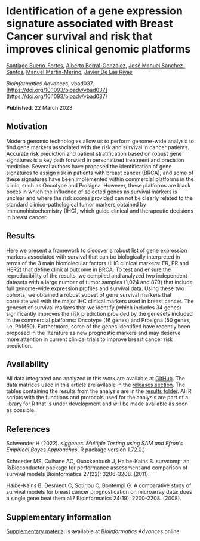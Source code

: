 # Identification of a gene expression signature associated with Breast Cancer survival and risk that improves clinical genomic platforms
[Santiago Bueno-Fortes](https://scholar.google.com/scholar?q=author:%22Bueno-Fortes%20Santiago%22), [Alberto Berral-Gonzalez](https://scholar.google.com/scholar?q=author:%22Berral-Gonz%C3%A1lez%20Alberto%22), [José Manuel Sánchez-Santos](https://scholar.google.com/scholar?q=author:%22S%C3%A1nchez-Santos%20Jos%C3%A9%20Manuel%22), [Manuel Martin-Merino](https://scholar.google.com/scholar?q=author:%22Merino%20Manuel%20Mart%C3%ADn%22), [Javier De Las Rivas](https://scholar.google.com/scholar?q=author:%22De%20Las%20Rivas%20Javier%22)

_Bioinformatics Advances_, vbad037, [https://doi.org/10.1093/bioadv/vbad037](https://doi.org/10.1093/bioadv/vbad037)

**Published**: 22 March 2023

## Motivation

Modern genomic technologies allow us to perform genome-wide analysis to find gene markers associated with the risk and survival in cancer patients. Accurate risk prediction and patient stratification based on robust gene signatures is a key path forward in personalized treatment and precision medicine. Several authors have proposed the identification of gene signatures to assign risk in patients with breast cancer (BRCA), and some of these signatures have been implemented within commercial platforms in the clinic, such as Oncotype and Prosigna. However, these platforms are black boxes in which the influence of selected genes as survival markers is unclear and where the risk scores provided can not be clearly related to the standard clinico-pathological tumor markers obtained by immunohistochemistry (IHC), which guide clinical and therapeutic decisions in breast cancer.

## Results

Here we present a framework to discover a robust list of gene expression markers associated with survival that can be biologically interpreted in terms of the 3 main biomolecular factors (IHC clinical markers: ER, PR and HER2) that define clinical outcome in BRCA. To test and ensure the reproducibility of the results, we compiled and analyzed two independent datasets with a large number of tumor samples (1,024 and 879) that include full genome-wide expression profiles and survival data. Using these two cohorts, we obtained a robust subset of gene survival markers that correlate well with the major IHC clinical markers used in breast cancer. The geneset of survival markers that we identify (which includes 34 genes) significantly improves the risk prediction provided by the genesets included in the commercial platforms: Oncotype (16 genes) and Prosigna (50 genes, i.e. PAM50). Furthermore, some of the genes identified have recently been proposed in the literature as new prognostic markers and may deserve more attention in current clinical trials to improve breast cancer risk prediction.

## Availability

All data integrated and analyzed in this work are available at [GitHub](https://github.com/jdelasrivas-lab/breastcancersurvsign). The data matrices used in this article are avilable in the [releases section](https://github.com/jdelasrivas-lab/breastcancersurvsign/releases).
The tables containing the results from the analysis are in the [results folder](https://github.com/jdelasrivas-lab/breastcancersurvsign/tree/main/results). All R scripts with the functions and protocols used for the analysis are part of a library for R that is under development and will be made available as soon as possible.

## References

Schwender H (2022). _siggenes: Multiple Testing using SAM and Efron's Empirical Bayes Approaches_. R package version 1.72.0.)

Schroeder MS, Culhane AC, Quackenbush J, Haibe-Kains B. survcomp: an R/Bioconductor package for performance assessment and comparison of survival models Bioinformatics 27(22): 3206-3208. (2011).

Haibe-Kains B, Desmedt C, Sotiriou C, Bontempi G. A comparative study of survival models for breast cancer prognostication on microarray data: does a single gene beat them all? Bioinformatics 24(19): 2200-2208. (2008).

## Supplementary information

[Supplementary material](https://oup.silverchair-cdn.com/oup/backfile/Content_public/Journal/bioinformaticsadvances/PAP/10.1093_bioadv_vbad037/1/vbad037_supplementary_data.pdf?Expires=1682740047&Signature=IGQ4hIZry5tslpkKfEnc49Wy2CCwmmiJtVM2QPKQLi~DyEB6KYCsDhfiZ1L9O~T6vvoNedMZqVhr059DEYqPpT6TeTq-7H9VBwRxcHHO5VmQYlHre-aCJp~Wz-nlwLZVXnBfdL9KSPOTy-rMDuxNi2-I6fbhk3V~7J~XQ80VvTPWfPiDfHX3GmLwTIFelbSO~p31FCJrKwBTw1r8SNxujbv0sR7~8BjlqZSjIVKcTJBRTBs~5WNY6C-WifMBXVWXbXUvhjVLQ8CjUfZ~sK2nHe9yYo1v-M7c8vja6a4RwRuu8CiCD35IKZyqjmxG7iD-zHuxSbDsnA~K3UNKow5TBA__&Key-Pair-Id=APKAIE5G5CRDK6RD3PGA) is available at _Bioinformatics Advances_ online.

